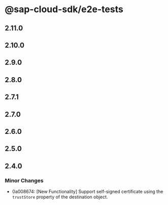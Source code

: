 # @sap-cloud-sdk/e2e-tests

## 2.11.0

## 2.10.0

## 2.9.0

## 2.8.0

## 2.7.1

## 2.7.0

## 2.6.0

## 2.5.0

## 2.4.0

### Minor Changes

- 0a008674: [New Functionality] Support self-signed certificate using the `trustStore` property of the destination object.
